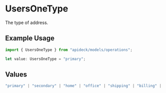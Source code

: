# UsersOneType

The type of address.

## Example Usage

```typescript
import { UsersOneType } from "apideck/models/operations";

let value: UsersOneType = "primary";
```

## Values

```typescript
"primary" | "secondary" | "home" | "office" | "shipping" | "billing" | "other"
```